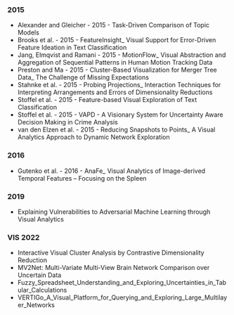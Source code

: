 ### 2015
+ Alexander and Gleicher - 2015 - Task-Driven Comparison of Topic Models
+ Brooks et al. - 2015 - FeatureInsight_ Visual Support for Error-Driven Feature Ideation in Text Classification
+ Jang, Elmqvist and Ramani - 2015 - MotionFlow_ Visual Abstraction and Aggregation of Sequential Patterns in Human Motion Tracking Data
+ Preston and Ma - 2015 - Cluster-Based Visualization for Merger Tree Data_ The Challenge of Missing Expectations
+ Stahnke et al. - 2015 - Probing Projections_ Interaction Techniques for Interpreting Arrangements and Errors of Dimensionality Reductions
+ Stoffel et al. - 2015 - Feature-based Visual Exploration of Text Classification
+ Stoffel et al. - 2015 - VAPD - A Visionary System for Uncertainty Aware Decision Making in Crime Analysis
+ van den Elzen et al. - 2015 - Reducing Snapshots to Points_ A Visual Analytics Approach to Dynamic Network Exploration

### 2016
+ Gutenko et al. - 2016 - AnaFe_ Visual Analytics of Image-derived Temporal Features – Focusing on the Spleen

### 2019
+ Explaining Vulnerabilities to Adversarial Machine Learning through Visual Analytics

### VIS 2022
+ Interactive Visual Cluster Analysis by Contrastive Dimensionality Reduction
+ MV2Net: Multi-Variate Multi-View Brain Network Comparison over Uncertain Data
+ Fuzzy_Spreadsheet_Understanding_and_Exploring_Uncertainties_in_Tabular_Calculations
+ VERTIGo_A_Visual_Platform_for_Querying_and_Exploring_Large_Multilayer_Networks
